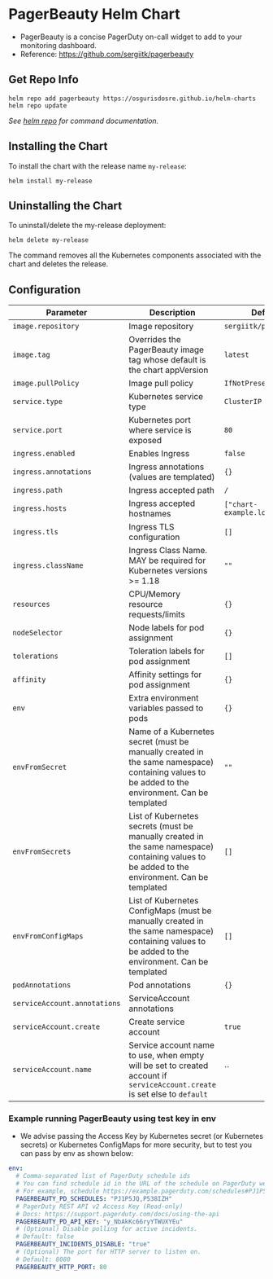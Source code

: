 # PagerBeauty Helm Chart

* PagerBeauty is a concise PagerDuty on-call widget to add to your monitoring dashboard.
* Reference: https://github.com/sergiitk/pagerbeauty

## Get Repo Info

```console
helm repo add pagerbeauty https://osgurisdosre.github.io/helm-charts
helm repo update
```

_See [helm repo](https://helm.sh/docs/helm/helm_repo/) for command documentation._

## Installing the Chart

To install the chart with the release name `my-release`:

```console
helm install my-release 
```

## Uninstalling the Chart

To uninstall/delete the my-release deployment:

```console
helm delete my-release
```

The command removes all the Kubernetes components associated with the chart and deletes the release.


## Configuration

| Parameter                                 | Description                                   | Default                                                 |
|-------------------------------------------|-----------------------------------------------|---------------------------------------------------------|
| `image.repository`                        | Image repository                              | `sergiitk/pagerbeauty`                                       |
| `image.tag`                               | Overrides the PagerBeauty image tag whose default is the chart appVersion  | `latest`                                                      |
| `image.pullPolicy`                        | Image pull policy                             | `IfNotPresent`                                          |
| `service.type`                            | Kubernetes service type                       | `ClusterIP`                                             |
| `service.port`                            | Kubernetes port where service is exposed      | `80`                                                    |
| `ingress.enabled`                         | Enables Ingress                               | `false`                                                 |
| `ingress.annotations`                     | Ingress annotations (values are templated)    | `{}`                                                    |
| `ingress.path`                            | Ingress accepted path                         | `/`                                                     |
| `ingress.hosts`                           | Ingress accepted hostnames                    | `["chart-example.local"]`                                                    |
| `ingress.tls`                             | Ingress TLS configuration                     | `[]`                                                    |
| `ingress.className`                       | Ingress Class Name. MAY be required for Kubernetes versions >= 1.18 | `""`                              |
| `resources`                               | CPU/Memory resource requests/limits           | `{}`                                                    |
| `nodeSelector`                            | Node labels for pod assignment                | `{}`                                                    |
| `tolerations`                             | Toleration labels for pod assignment          | `[]`                                                    |
| `affinity`                                | Affinity settings for pod assignment          | `{}`                                                    |
| `env`                                     | Extra environment variables passed to pods    | `{}`                                                    |
| `envFromSecret`                           | Name of a Kubernetes secret (must be manually created in the same namespace) containing values to be added to the environment. Can be templated | `""` |
| `envFromSecrets`                          | List of Kubernetes secrets (must be manually created in the same namespace) containing values to be added to the environment. Can be templated | `[]` |
| `envFromConfigMaps`                       | List of Kubernetes ConfigMaps (must be manually created in the same namespace) containing values to be added to the environment. Can be templated | `[]` |
| `podAnnotations`                          | Pod annotations                               | `{}`                                                    |
| `serviceAccount.annotations`              | ServiceAccount annotations                    |                                                         |
| `serviceAccount.create`                   | Create service account                        | `true`                                                  |
| `serviceAccount.name`                     | Service account name to use, when empty will be set to created account if `serviceAccount.create` is set else to `default` | `` |
                                             

### Example running PagerBeauty using test key in env

* We advise passing the Access Key by Kubernetes secret (or Kubernetes secrets) or Kubernetes ConfigMaps for more security, but to test you can pass by env as shown below:

```yaml
env:
  # Comma-separated list of PagerDuty schedule ids
  # You can find schedule id in the URL of the schedule on PagerDuty website after symbol #
  # For example, schedule https://example.pagerduty.com/schedules#PJ1P5JQ has id PJ1P5JQ
  PAGERBEAUTY_PD_SCHEDULES: "PJ1P5JQ,P538IZH"
  # PagerDuty REST API v2 Access Key (Read-only)
  # Docs: https://support.pagerduty.com/docs/using-the-api
  PAGERBEAUTY_PD_API_KEY: "y_NbAkKc66ryYTWUXYEu"
  # (Optional) Disable polling for active incidents.
  # Default: false
  PAGERBEAUTY_INCIDENTS_DISABLE: "true"
  # (Optional) The port for HTTP server to listen on.
  # Default: 8080
  PAGERBEAUTY_HTTP_PORT: 80
```